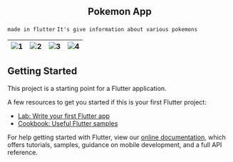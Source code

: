 <h2 align="center">Pokemon App</h2>

`made in flutter`
`It's give information about various pokemons`

|![1](https://user-images.githubusercontent.com/50510726/124728400-30ca0380-df2d-11eb-9938-fcd2fa7e0264.jpeg) |![2](https://user-images.githubusercontent.com/50510726/124728429-37587b00-df2d-11eb-8812-09cc06ab352d.jpeg) |![3](https://user-images.githubusercontent.com/50510726/124728440-39bad500-df2d-11eb-8e2a-4273afd40c89.jpeg) |![4](https://user-images.githubusercontent.com/50510726/124728453-3b849880-df2d-11eb-93e7-c67f12972df7.jpeg) |
|-|-|-|-|




## Getting Started

This project is a starting point for a Flutter application.

A few resources to get you started if this is your first Flutter project:

- [Lab: Write your first Flutter app](https://flutter.dev/docs/get-started/codelab)
- [Cookbook: Useful Flutter samples](https://flutter.dev/docs/cookbook)

For help getting started with Flutter, view our
[online documentation](https://flutter.dev/docs), which offers tutorials,
samples, guidance on mobile development, and a full API reference.
